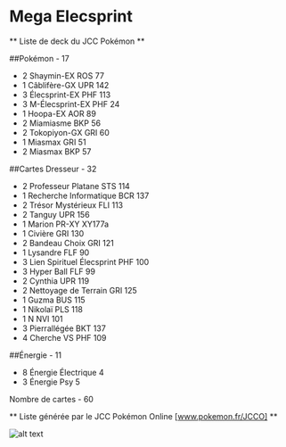 # Mega Elecsprint

** Liste de deck du JCC Pokémon **

##Pokémon - 17

* 2 Shaymin-EX ROS 77
* 1 Câblifère-GX UPR 142
* 3 Élecsprint-EX PHF 113
* 3 M-Élecsprint-EX PHF 24
* 1 Hoopa-EX AOR 89
* 2 Miamiasme BKP 56
* 2 Tokopiyon-GX GRI 60
* 1 Miasmax GRI 51
* 2 Miasmax BKP 57

##Cartes Dresseur - 32

* 2 Professeur Platane STS 114
* 1 Recherche Informatique BCR 137
* 2 Trésor Mystérieux FLI 113
* 2 Tanguy UPR 156
* 1 Marion PR-XY XY177a
* 1 Civière GRI 130
* 2 Bandeau Choix GRI 121
* 1 Lysandre FLF 90
* 3 Lien Spirituel Élecsprint PHF 100
* 3 Hyper Ball FLF 99
* 2 Cynthia UPR 119
* 2 Nettoyage de Terrain GRI 125
* 1 Guzma BUS 115
* 1 Nikolaï PLS 118
* 1 N NVI 101
* 3 Pierrallégée BKT 137
* 4 Cherche VS PHF 109

##Énergie - 11

* 8 Énergie Électrique  4
* 3 Énergie Psy  5

Nombre de cartes - 60

** Liste générée par le JCC Pokémon Online [www.pokemon.fr/JCCO] **

![alt text](img/MegaElecsprint.png)
